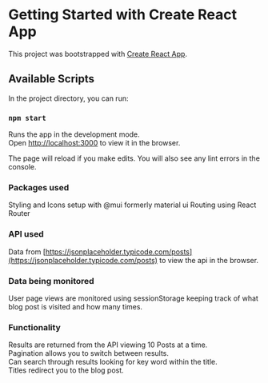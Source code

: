 # Getting Started with Create React App

This project was bootstrapped with [Create React App](https://github.com/facebook/create-react-app).

## Available Scripts

In the project directory, you can run:

### `npm start`

Runs the app in the development mode.\
Open [http://localhost:3000](http://localhost:3000) to view it in the browser.

The page will reload if you make edits.
You will also see any lint errors in the console.

### Packages used
Styling and Icons setup with @mui formerly material ui
Routing using React Router

### API used
Data from [https://jsonplaceholder.typicode.com/posts](https://jsonplaceholder.typicode.com/posts) to view the api in the browser.

### Data being monitored
User page views are monitored using sessionStorage keeping track of what blog post is visited and how many times.

### Functionality
Results are returned from the API viewing 10 Posts at a time.\
Pagination allows you to switch between results.\
Can search through results looking for key word within the title.\
Titles redirect you to the blog post.
